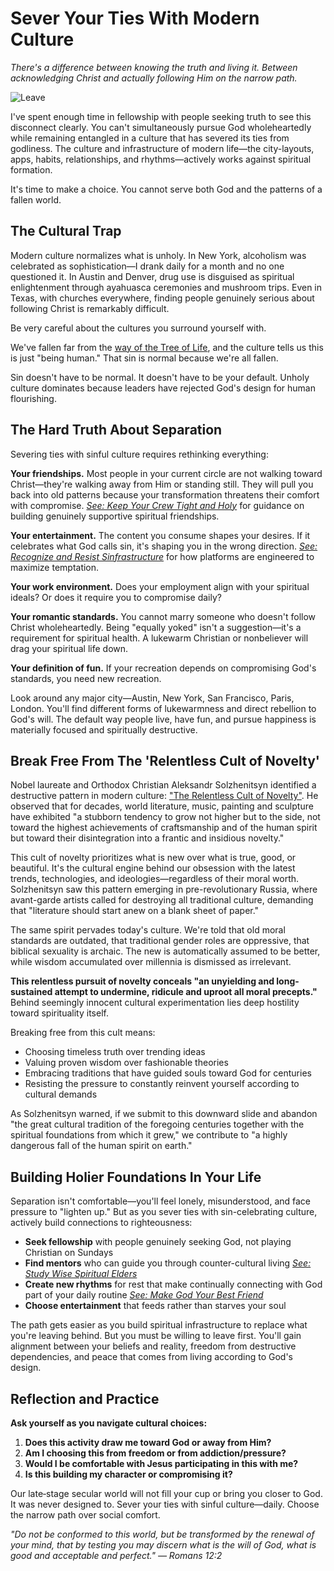 # Sever Your Ties With Modern Culture

*There's a difference between knowing the truth and living it. Between acknowledging Christ and actually following Him on the narrow path.*

![Leave](../artworks/leave.png)

I've spent enough time in fellowship with people seeking truth to see this disconnect clearly. You can't simultaneously pursue God wholeheartedly while remaining entangled in a culture that has severed its ties from godliness. The culture and infrastructure of modern life—the city-layouts, apps, habits, relationships, and rhythms—actively works against spiritual formation.

It's time to make a choice. You cannot serve both God and the patterns of a fallen world.

## The Cultural Trap

Modern culture normalizes what is unholy. In New York, alcoholism was celebrated as sophistication—I drank daily for a month and no one questioned it. In Austin and Denver, drug use is disguised as spiritual enlightenment through ayahuasca ceremonies and mushroom trips. Even in Texas, with churches everywhere, finding people genuinely serious about following Christ is remarkably difficult.

Be very careful about the cultures you surround yourself with.

We've fallen far from the [way of the Tree of Life](eat-from-the-tree-of-life-not-knowledge.md), and the culture tells us this is just "being human." That sin is normal because we're all fallen.

Sin doesn't have to be normal. It doesn't have to be your default. Unholy culture dominates because leaders have rejected God's design for human flourishing.

## The Hard Truth About Separation

Severing ties with sinful culture requires rethinking everything:

**Your friendships.** Most people in your current circle are not walking toward Christ—they're walking away from Him or standing still. They will pull you back into old patterns because your transformation threatens their comfort with compromise. *[See: Keep Your Crew Tight and Holy](keep-your-crew-tight-and-holy.md)* for guidance on building genuinely supportive spiritual friendships.

**Your entertainment.** The content you consume shapes your desires. If it celebrates what God calls sin, it's shaping you in the wrong direction. *[See: Recognize and Resist Sinfrastructure](recognize-and-resist-sinfrastructure.md)* for how platforms are engineered to maximize temptation.

**Your work environment.** Does your employment align with your spiritual ideals? Or does it require you to compromise daily?

**Your romantic standards.** You cannot marry someone who doesn't follow Christ wholeheartedly. Being "equally yoked" isn't a suggestion—it's a requirement for spiritual health. A lukewarm Christian or nonbeliever will drag your spiritual life down.

**Your definition of fun.** If your recreation depends on compromising God's standards, you need new recreation.

Look around any major city—Austin, New York, San Francisco, Paris, London. You'll find different forms of lukewarmness and direct rebellion to God's will. The default way people live, have fun, and pursue happiness is materially focused and spiritually destructive.

## Break Free From The 'Relentless Cult of Novelty'

Nobel laureate and Orthodox Christian Aleksandr Solzhenitsyn identified a destructive pattern in modern culture: ["The Relentless Cult of Novelty"](https://catholiceducation.org/en/culture/the-relentless-cult-of-novelty.html). He observed that for decades, world literature, music, painting and sculpture have exhibited "a stubborn tendency to grow not higher but to the side, not toward the highest achievements of craftsmanship and of the human spirit but toward their disintegration into a frantic and insidious novelty."

This cult of novelty prioritizes what is new over what is true, good, or beautiful. It's the cultural engine behind our obsession with the latest trends, technologies, and ideologies—regardless of their moral worth. Solzhenitsyn saw this pattern emerging in pre-revolutionary Russia, where avant-garde artists called for destroying all traditional culture, demanding that "literature should start anew on a blank sheet of paper."

The same spirit pervades today's culture. We're told that old moral standards are outdated, that traditional gender roles are oppressive, that biblical sexuality is archaic. The new is automatically assumed to be better, while wisdom accumulated over millennia is dismissed as irrelevant.

**This relentless pursuit of novelty conceals "an unyielding and long-sustained attempt to undermine, ridicule and uproot all moral precepts."** Behind seemingly innocent cultural experimentation lies deep hostility toward spirituality itself.

Breaking free from this cult means:
- Choosing timeless truth over trending ideas
- Valuing proven wisdom over fashionable theories  
- Embracing traditions that have guided souls toward God for centuries
- Resisting the pressure to constantly reinvent yourself according to cultural demands

As Solzhenitsyn warned, if we submit to this downward slide and abandon "the great cultural tradition of the foregoing centuries together with the spiritual foundations from which it grew," we contribute to "a highly dangerous fall of the human spirit on earth."

## Building Holier Foundations In Your Life

Separation isn't comfortable—you'll feel lonely, misunderstood, and face pressure to "lighten up." But as you sever ties with sin-celebrating culture, actively build connections to righteousness:

- **Seek fellowship** with people genuinely seeking God, not playing Christian on Sundays
- **Find mentors** who can guide you through counter-cultural living *[See: Study Wise Spiritual Elders](study-wise-spiritual-elders.md)*
- **Create new rhythms** for rest that make continually connecting with God part of your daily routine *[See: Make God Your Best Friend](make-god-your-best-friend.md)*
- **Choose entertainment** that feeds rather than starves your soul

The path gets easier as you build spiritual infrastructure to replace what you're leaving behind. But you must be willing to leave first. You'll gain alignment between your beliefs and reality, freedom from destructive dependencies, and peace that comes from living according to God's design.

## Reflection and Practice

**Ask yourself as you navigate cultural choices:**

1. **Does this activity draw me toward God or away from Him?**
2. **Am I choosing this from freedom or from addiction/pressure?**
3. **Would I be comfortable with Jesus participating in this with me?**
4. **Is this building my character or compromising it?**

Our late‑stage secular world will not fill your cup or bring you closer to God. It was never designed to. Sever your ties with sinful culture—daily. Choose the narrow path over social comfort.

*"Do not be conformed to this world, but be transformed by the renewal of your mind, that by testing you may discern what is the will of God, what is good and acceptable and perfect." — Romans 12:2*